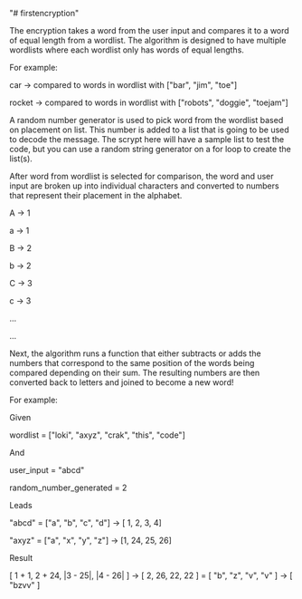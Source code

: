 "# firstencryption" 

The encryption takes a word from the user input and compares it to a word of equal length from a wordlist. The algorithm is designed to have multiple wordlists where each wordlist only has words of equal lengths.

For example:

car -> compared to words in wordlist with ["bar", "jim", "toe"]

rocket -> compared to words in wordlist with ["robots", "doggie", "toejam"]

A random number generator is used to pick word from the wordlist based on placement on list. This number is added to a list that is going to be used to decode the message. 
The scrypt here will have a sample list to test the code, but you can use a random string generator on a for loop to create the list(s). 

After word from wordlist is selected for comparison, the word and user input are broken up into individual characters and converted to numbers that represent their placement in the alphabet.

A -> 1

a -> 1

B -> 2

b -> 2

C -> 3

c -> 3

...

...

Next, the algorithm runs a function that either subtracts or adds the numbers that correspond to the same position of the words being compared depending on their sum.
The resulting numbers are then converted back to letters and joined to become a new word!

For example:

Given

wordlist = ["loki", "axyz", "crak", "this", "code"]

And

user_input = "abcd"

random_number_generated = 2

Leads

"abcd" = ["a", "b", "c", "d"] -> [ 1, 2, 3, 4]

"axyz" = ["a", "x", "y", "z"] -> [1, 24, 25, 26]

Result

[ 1 + 1, 2 + 24, |3 - 25|, |4 - 26| ] -> [ 2, 26, 22, 22 ] = [ "b", "z", "v", "v" ] -> [ "bzvv" ]



